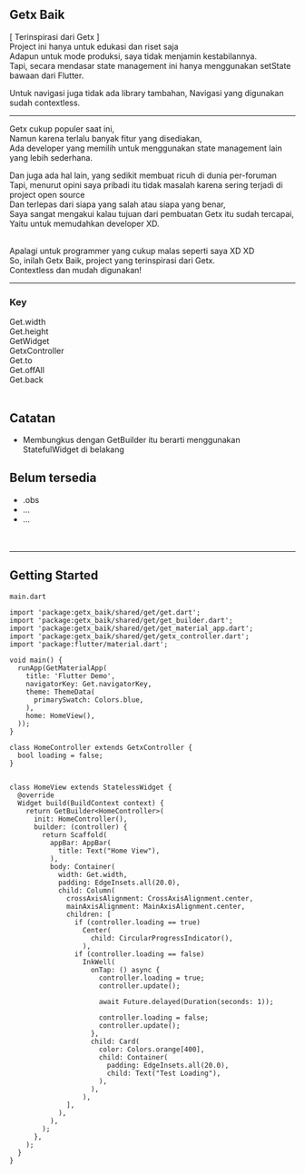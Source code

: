 ## Getx Baik
[ Terinspirasi dari Getx ]<br/>
Project ini hanya untuk edukasi dan riset saja<br/>
Adapun untuk mode produksi, saya tidak menjamin kestabilannya.<br/>
Tapi, secara mendasar state management ini hanya menggunakan setState bawaan dari Flutter.

Untuk navigasi juga tidak ada library tambahan,
Navigasi yang digunakan sudah contextless.

<hr/>

Getx cukup populer saat ini,<br/>
Namun karena terlalu banyak fitur yang disediakan,<br/>
Ada developer yang memilih untuk menggunakan state management lain yang lebih sederhana.<br/>

Dan juga ada hal lain, yang sedikit membuat ricuh di dunia per-foruman<br/>
Tapi, menurut opini saya pribadi itu tidak masalah karena sering terjadi di project open source<br/>
Dan terlepas dari siapa yang salah atau siapa yang benar,<br/>
Saya sangat mengakui kalau tujuan dari pembuatan Getx itu sudah tercapai,<br/>
Yaitu untuk memudahkan developer XD.<br/><br/>

Apalagi untuk programmer yang cukup malas seperti saya XD XD <br/>
So, inilah Getx Baik, project yang terinspirasi dari Getx.<br/>
Contextless dan mudah digunakan!

<hr/>

### Key
Get.width<br>
Get.height<br>
GetWidget<br>
GetxController<br>
Get.to<br>
Get.offAll<br>
Get.back<br><br/>



## Catatan
- Membungkus dengan GetBuilder itu berarti menggunakan StatefulWidget di belakang


## Belum tersedia
- .obs<br/>
- ...<br/>
- ...<br/>
<br><br>
<hr/>

## Getting Started
```
main.dart
```

```
import 'package:getx_baik/shared/get/get.dart';
import 'package:getx_baik/shared/get/get_builder.dart';
import 'package:getx_baik/shared/get/get_material_app.dart';
import 'package:getx_baik/shared/get/getx_controller.dart';
import 'package:flutter/material.dart';

void main() {
  runApp(GetMaterialApp(
    title: 'Flutter Demo',
    navigatorKey: Get.navigatorKey,
    theme: ThemeData(
      primarySwatch: Colors.blue,
    ),
    home: HomeView(),
  ));
}

class HomeController extends GetxController {
  bool loading = false;
}


class HomeView extends StatelessWidget {
  @override
  Widget build(BuildContext context) {
    return GetBuilder<HomeController>(
      init: HomeController(),
      builder: (controller) {
        return Scaffold(
          appBar: AppBar(
            title: Text("Home View"),
          ),
          body: Container(
            width: Get.width,
            padding: EdgeInsets.all(20.0),
            child: Column(
              crossAxisAlignment: CrossAxisAlignment.center,
              mainAxisAlignment: MainAxisAlignment.center,
              children: [
                if (controller.loading == true)
                  Center(
                    child: CircularProgressIndicator(),
                  ),
                if (controller.loading == false)
                  InkWell(
                    onTap: () async {
                      controller.loading = true;
                      controller.update();

                      await Future.delayed(Duration(seconds: 1));

                      controller.loading = false;
                      controller.update();
                    },
                    child: Card(
                      color: Colors.orange[400],
                      child: Container(
                        padding: EdgeInsets.all(20.0),
                        child: Text("Test Loading"),
                      ),
                    ),
                  ),
              ],
            ),
          ),
        );
      },
    );
  }
}


```